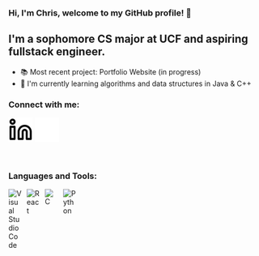### Hi, I'm Chris, welcome to my GitHub profile! 👋

## I'm a sophomore CS major at UCF and aspiring fullstack engineer.
- 📚 Most recent project: Portfolio Website (in progress)
- 📖 I'm currently learning algorithms and data structures in Java & C++

### Connect with me:

[![website](./img/linkedin-light.svg)](https://linkedin.com/in/chris-jaksec-442a0b23a#gh-light-mode-only)
[![website](./img/linkedin-dark.svg)](https://linkedin.com/in/chris-jaksec-442a0b23a#gh-dark-mode-only)

<br />

### Languages and Tools:

[<img align="left" alt="Visual Studio Code" width="26px" src="https://cdn.jsdelivr.net/gh/devicons/devicon/icons/vscode/vscode-original.svg" style="padding-right:10px;" />][vscode]
[<img align="left" alt="React" width="26px" src="https://cdn.jsdelivr.net/gh/devicons/devicon/icons/react/react-original.svg" style="padding-right:10px;" />][react]
[<img align="left" alt="C" width="26px" src="https://upload.wikimedia.org/wikipedia/commons/1/18/C_Programming_Language.svg" style="padding-right:10px;" />][c]
[<img align="left" alt="Python" width="26px" src="https://upload.wikimedia.org/wikipedia/commons/1/1f/Python_logo_01.svg" style="padding-right:10px;" />][python]

<br />
<br />

[linkedin]: https://www.linkedin.com/in/chris-jaksec-442a0b23a/
[c]: https://en.wikipedia.org/wiki/C_(programming_language)
[react]: https://reactjs.org/
[vscode]: https://code.visualstudio.com/
[python]: https://www.python.org/

